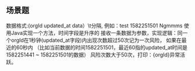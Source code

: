 ## 场景题
数据格式:(orgId  updated_at data）\t分隔,
例如：test  1582251501  Ngmmms
使用Java实现一个方法，时间字段是升序的
接收一条数据为参数，实现逻辑：同一个orgId在1秒钟(updated_at字段)内出现次数超过50次记为一次风险，
如果在最近的60秒内
（比如当前数据的时间1582251501，最近60指的updated_at时间是1582251441 ~ 1582251501的数据）
风险次数大于50次，打印：{orgId}异常活跃。